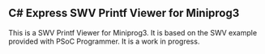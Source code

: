 ## C# Express SWV Printf Viewer for Miniprog3 ##

This is a SWV Printf Viewer for Miniprog3. It is based on the SWV example provided with PSoC Programmer. It is a work in progress.